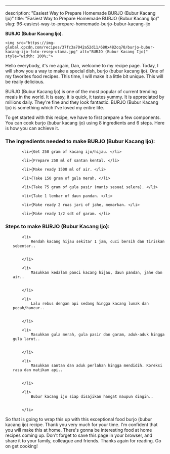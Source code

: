 ---
description: "Easiest Way to Prepare Homemade BURJO (Bubur Kacang Ijo)"
title: "Easiest Way to Prepare Homemade BURJO (Bubur Kacang Ijo)"
slug: 96-easiest-way-to-prepare-homemade-burjo-bubur-kacang-ijo

<p>
	<strong>BURJO (Bubur Kacang Ijo)</strong>. 
	
</p>
<p>
	
	<img src="https://img-global.cpcdn.com/recipes/37fc3a7042a52d11/680x482cq70/burjo-bubur-kacang-ijo-foto-resep-utama.jpg" alt="BURJO (Bubur Kacang Ijo)" style="width: 100%;">
	
	
</p>
<p>
	Hello everybody, it's me again, Dan, welcome to my recipe page. Today, I will show you a way to make a special dish, burjo (bubur kacang ijo). One of my favorites food recipes. This time, I will make it a little bit unique. This will be really delicious.
</p>
	
<p>
	BURJO (Bubur Kacang Ijo) is one of the most popular of current trending meals in the world. It is easy, it is quick, it tastes yummy. It is appreciated by millions daily. They're fine and they look fantastic. BURJO (Bubur Kacang Ijo) is something which I've loved my entire life.
</p>
<p>
	
</p>

<p>
To get started with this recipe, we have to first prepare a few components. You can cook burjo (bubur kacang ijo) using 8 ingredients and 6 steps. Here is how you can achieve it.
</p>

<h3>The ingredients needed to make BURJO (Bubur Kacang Ijo):</h3>

<ol>
	
		<li>{Get 250 gram of kacang ijo/hijau. </li>
	
		<li>{Prepare 250 ml of santan kental. </li>
	
		<li>{Make ready 1500 ml of air. </li>
	
		<li>{Take 150 gram of gula merah. </li>
	
		<li>{Take 75 gram of gula pasir (manis sesuai selera). </li>
	
		<li>{Take 1 lembar of daun pandan. </li>
	
		<li>{Make ready 2 ruas jari of jahe, memarkan. </li>
	
		<li>{Make ready 1/2 sdt of garam. </li>
	
</ol>
<p>
	
</p>

<h3>Steps to make BURJO (Bubur Kacang Ijo):</h3>

<ol>
	
		<li>
			Rendah kacang hijau sekitar 1 jam, cuci bersih dan tiriskan sebentar..
			
			
		</li>
	
		<li>
			Masukkan kedalam panci kacang hijau, daun pandan, jahe dan air..
			
			
		</li>
	
		<li>
			Lalu rebus dengan api sedang hingga kacang lunak dan pecah/hancur..
			
			
		</li>
	
		<li>
			Masukkan gula merah, gula pasir dan garam, aduk-aduk hingga gula larut..
			
			
		</li>
	
		<li>
			Masukkan santan dan aduk perlahan hingga mendidih. Koreksi rasa dan matikan api..
			
			
		</li>
	
		<li>
			Bubur kacang ijo siap disajikan hangat maupun dingin..
			
			
		</li>
	
</ol>

<p>
	
</p>

<p>
	So that is going to wrap this up with this exceptional food burjo (bubur kacang ijo) recipe. Thank you very much for your time. I'm confident that you will make this at home. There's gonna be interesting food at home recipes coming up. Don't forget to save this page in your browser, and share it to your family, colleague and friends. Thanks again for reading. Go on get cooking!
</p>
